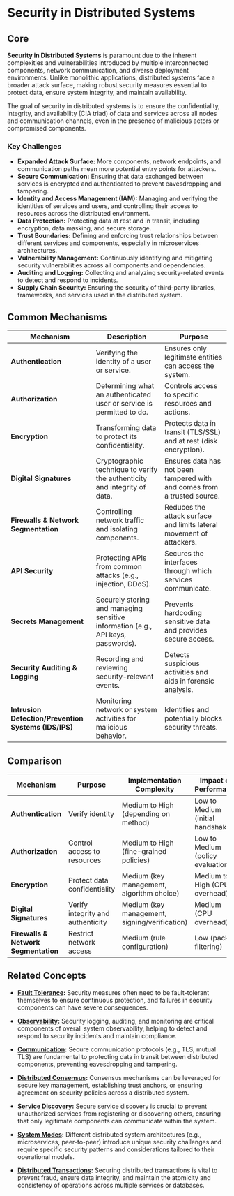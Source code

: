 # Security in Distributed Systems

## Core

**Security in Distributed Systems** is paramount due to the inherent complexities and vulnerabilities introduced by multiple interconnected components, network communication, and diverse deployment environments. Unlike monolithic applications, distributed systems face a broader attack surface, making robust security measures essential to protect data, ensure system integrity, and maintain availability.

The goal of security in distributed systems is to ensure the confidentiality, integrity, and availability (CIA triad) of data and services across all nodes and communication channels, even in the presence of malicious actors or compromised components.

### Key Challenges

-   **Expanded Attack Surface:** More components, network endpoints, and communication paths mean more potential entry points for attackers.
-   **Secure Communication:** Ensuring that data exchanged between services is encrypted and authenticated to prevent eavesdropping and tampering.
-   **Identity and Access Management (IAM):** Managing and verifying the identities of services and users, and controlling their access to resources across the distributed environment.
-   **Data Protection:** Protecting data at rest and in transit, including encryption, data masking, and secure storage.
-   **Trust Boundaries:** Defining and enforcing trust relationships between different services and components, especially in microservices architectures.
-   **Vulnerability Management:** Continuously identifying and mitigating security vulnerabilities across all components and dependencies.
-   **Auditing and Logging:** Collecting and analyzing security-related events to detect and respond to incidents.
-   **Supply Chain Security:** Ensuring the security of third-party libraries, frameworks, and services used in the distributed system.

## Common Mechanisms

| Mechanism | Description | Purpose |
|---|---|---|
| **Authentication** | Verifying the identity of a user or service. | Ensures only legitimate entities can access the system. |
| **Authorization** | Determining what an authenticated user or service is permitted to do. | Controls access to specific resources and actions. |
| **Encryption** | Transforming data to protect its confidentiality. | Protects data in transit (TLS/SSL) and at rest (disk encryption). |
| **Digital Signatures** | Cryptographic technique to verify the authenticity and integrity of data. | Ensures data has not been tampered with and comes from a trusted source. |
| **Firewalls & Network Segmentation** | Controlling network traffic and isolating components. | Reduces the attack surface and limits lateral movement of attackers. |
| **API Security** | Protecting APIs from common attacks (e.g., injection, DDoS). | Secures the interfaces through which services communicate. |
| **Secrets Management** | Securely storing and managing sensitive information (e.g., API keys, passwords). | Prevents hardcoding sensitive data and provides secure access. |
| **Security Auditing & Logging** | Recording and reviewing security-relevant events. | Detects suspicious activities and aids in forensic analysis. |
| **Intrusion Detection/Prevention Systems (IDS/IPS)** | Monitoring network or system activities for malicious behavior. | Identifies and potentially blocks security threats. |

## Comparison

| Mechanism | Purpose | Implementation Complexity | Impact on Performance |
|---|---|---|---|
| **Authentication** | Verify identity | Medium to High (depending on method) | Low to Medium (initial handshake) |
| **Authorization** | Control access to resources | Medium to High (fine-grained policies) | Low to Medium (policy evaluation) |
| **Encryption** | Protect data confidentiality | Medium (key management, algorithm choice) | Medium to High (CPU overhead) |
| **Digital Signatures** | Verify integrity and authenticity | Medium (key management, signing/verification) | Medium (CPU overhead) |
| **Firewalls & Network Segmentation** | Restrict network access | Medium (rule configuration) | Low (packet filtering) |

## Related Concepts



-   **[Fault Tolerance](../fault-tolerance/README.md):** Security measures often need to be fault-tolerant themselves to ensure continuous protection, and failures in security components can have severe consequences.

-   **[Observability](../observability/README.md):** Security logging, auditing, and monitoring are critical components of overall system observability, helping to detect and respond to security incidents and maintain compliance.

-   **[Communication](../communication/README.md):** Secure communication protocols (e.g., TLS, mutual TLS) are fundamental to protecting data in transit between distributed components, preventing eavesdropping and tampering.

-   **[Distributed Consensus](../distributed-consensus/README.md):** Consensus mechanisms can be leveraged for secure key management, establishing trust anchors, or ensuring agreement on security policies across a distributed system.

-   **[Service Discovery](../service-discovery/README.md):** Secure service discovery is crucial to prevent unauthorized services from registering or discovering others, ensuring that only legitimate components can communicate within the system.

-   **[System Modes](../system-mode/README.md):** Different distributed system architectures (e.g., microservices, peer-to-peer) introduce unique security challenges and require specific security patterns and considerations tailored to their operational models.

-   **[Distributed Transactions](../distributed-transactions/README.md):** Securing distributed transactions is vital to prevent fraud, ensure data integrity, and maintain the atomicity and consistency of operations across multiple services or databases.

